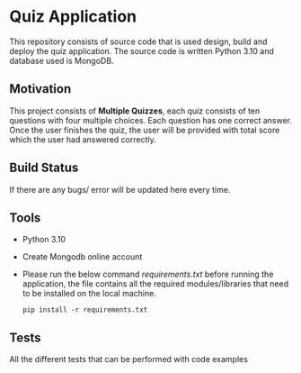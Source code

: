 # Quiz Application

This repository consists of source code that is used design, build and deploy the quiz application. 
The source code is written Python 3.10 and database used is MongoDB.

## Motivation

This project consists of  **Multiple Quizzes**, each quiz consists of ten questions with four multiple choices. 
Each question has one correct answer. Once the user finishes the quiz, the user will be provided with total score which the user had answered correctly.

## Build Status

If there are any bugs/ error will be updated here every time.

## Tools
- Python 3.10
- Create Mongodb online account 
- Please run the below command *requirements.txt* before running the application, the file contains all the required modules/libraries that need to be installed on the local machine.
 
    ```pip install -r requirements.txt```

## Tests

All the different tests that can be performed with code examples

